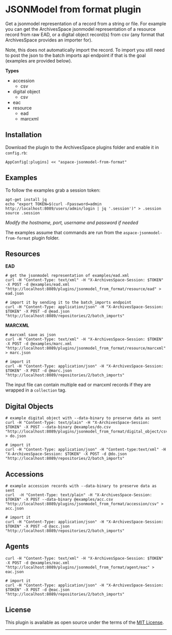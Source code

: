 # JSONModel from format plugin

Get a jsonmodel representation of a record from a string or file. For example you can get the ArchivesSpace jsonmodel representation of a resource record from raw EAD, or a digital object record(s) from csv (any format that ArchivesSpace provides an importer for).

Note, this does not automatically import the record. To import you still need to post the json to the batch imports api endpoint if that is the goal (examples are provided below).

**Types**

- accession
  - csv
- digital object
  - csv
- eac
- resource
  - ead
  - marcxml

## Installation

Download the plugin to the ArchivesSpace plugins folder and enable it in `config.rb`:

```
AppConfig[:plugins] << "aspace-jsonmodel-from-format"
```

## Examples

To follow the examples grab a session token:

```
apt-get install jq
echo "export TOKEN=$(curl -Fpassword=admin http://localhost:8089/users/admin/login | jq '.session')" > .session
source .session
```

_Modify the hostname, port, username and password if needed_

The examples assume that commands are run from the `aspace-jsonmodel-from-format` plugin folder.

## Resources

**EAD**

```
# get the jsonmodel representation of examples/ead.xml
curl -H "Content-Type: text/xml" -H "X-ArchivesSpace-Session: $TOKEN" -X POST -d @examples/ead.xml "http://localhost:8089/plugins/jsonmodel_from_format/resource/ead" > ead.json

# import it by sending it to the batch_imports endpoint
curl -H "Content-Type: application/json" -H "X-ArchivesSpace-Session: $TOKEN" -X POST -d @ead.json "http://localhost:8089/repositories/2/batch_imports"
```

**MARCXML**

```
# marcxml save as json
curl -H "Content-Type: text/xml" -H "X-ArchivesSpace-Session: $TOKEN" -X POST -d @examples/marc.xml "http://localhost:8089/plugins/jsonmodel_from_format/resource/marcxml" > marc.json

# import it
curl -H "Content-Type: application/json" -H "X-ArchivesSpace-Session: $TOKEN" -X POST -d @marc.json "http://localhost:8089/repositories/2/batch_imports"
```

The input file can contain multiple ead or marcxml records if they are wrapped in a `collection` tag.

## Digital Objects

```
# example digital object with --data-binary to preserve data as sent
curl -H "Content-Type: text/plain" -H "X-ArchivesSpace-Session: $TOKEN" -X POST --data-binary @examples/do.csv "http://localhost:8089/plugins/jsonmodel_from_format/digital_object/csv" > do.json

# import it
curl -H "Content-Type: application/json" -H "Content-type:text/xml" -H "X-ArchivesSpace-Session: $TOKEN" -X POST -d @do.json "http://localhost:8089/repositories/2/batch_imports"
```

## Accessions

```
# example accession records with --data-binary to preserve data as sent
curl  -H "Content-Type: text/plain" -H "X-ArchivesSpace-Session: $TOKEN" -X POST --data-binary @examples/acc.csv "http://localhost:8089/plugins/jsonmodel_from_format/accession/csv" > acc.json

# import it
curl -H "Content-Type: application/json" -H "X-ArchivesSpace-Session: $TOKEN" -X POST -d @acc.json "http://localhost:8089/repositories/2/batch_imports"
```

## Agents

```
curl -H "Content-Type: text/xml" -H "X-ArchivesSpace-Session: $TOKEN" -X POST -d @examples/eac.xml "http://localhost:8089/plugins/jsonmodel_from_format/agent/eac" > eac.json

# import it
curl -H "Content-Type: application/json" -H "X-ArchivesSpace-Session: $TOKEN" -X POST -d @eac.json "http://localhost:8089/repositories/2/batch_imports"
```

## License

This plugin is available as open source under the terms of the [MIT License](http://opensource.org/licenses/MIT).

---
